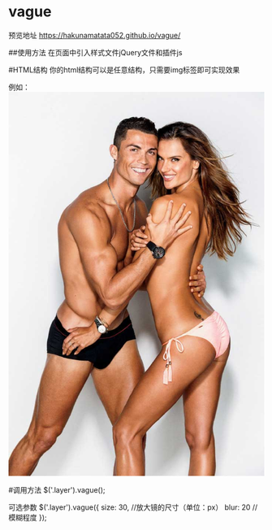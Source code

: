 # vague

预览地址
https://hakunamatata052.github.io/vague/

##使用方法
在页面中引入样式文件jQuery文件和插件js
<script src="js/jquery-1.7.2.min.js"></script>
<script src="js/vague.js"></script>

#HTML结构
你的html结构可以是任意结构，只需要img标签即可实现效果

例如：
<img src="images/bg4.jpg" alt="" title="" class="layer" />

#调用方法
$('.layer').vague();

可选参数
$('.layer').vague({
    size: 30, //放大镜的尺寸（单位：px）
    blur: 20  //模糊程度
});
